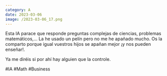 ```yaml
--- 
category: A 
date: 2023-03-06 
image: /2023-03-06_17.png 
--- 
```


Esta IA parace que responde preguntas complejas de ciencias, problemas matemáticos,... La he usado un pelín pero no me he apañado mucho. Os la comparto porque igual vuestros hijos se apañan mejor ¡y nos pueden enseñar!.

Ya me diréis si por ahí hay alguien que la controle. 

 #IA #Math #Business
